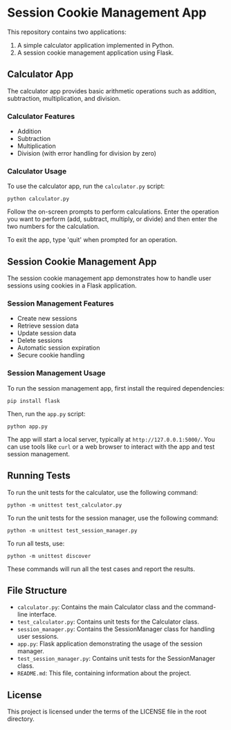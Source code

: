 # Session Cookie Management App

This repository contains two applications:
1. A simple calculator application implemented in Python.
2. A session cookie management application using Flask.

## Calculator App

The calculator app provides basic arithmetic operations such as addition, subtraction, multiplication, and division.

### Calculator Features

- Addition
- Subtraction
- Multiplication
- Division (with error handling for division by zero)

### Calculator Usage

To use the calculator app, run the `calculator.py` script:

```
python calculator.py
```

Follow the on-screen prompts to perform calculations. Enter the operation you want to perform (add, subtract, multiply, or divide) and then enter the two numbers for the calculation.

To exit the app, type 'quit' when prompted for an operation.

## Session Cookie Management App

The session cookie management app demonstrates how to handle user sessions using cookies in a Flask application.

### Session Management Features

- Create new sessions
- Retrieve session data
- Update session data
- Delete sessions
- Automatic session expiration
- Secure cookie handling

### Session Management Usage

To run the session management app, first install the required dependencies:

```
pip install flask
```

Then, run the `app.py` script:

```
python app.py
```

The app will start a local server, typically at `http://127.0.0.1:5000/`. You can use tools like `curl` or a web browser to interact with the app and test session management.

## Running Tests

To run the unit tests for the calculator, use the following command:

```
python -m unittest test_calculator.py
```

To run the unit tests for the session manager, use the following command:

```
python -m unittest test_session_manager.py
```

To run all tests, use:

```
python -m unittest discover
```

These commands will run all the test cases and report the results.

## File Structure

- `calculator.py`: Contains the main Calculator class and the command-line interface.
- `test_calculator.py`: Contains unit tests for the Calculator class.
- `session_manager.py`: Contains the SessionManager class for handling user sessions.
- `app.py`: Flask application demonstrating the usage of the session manager.
- `test_session_manager.py`: Contains unit tests for the SessionManager class.
- `README.md`: This file, containing information about the project.

## License

This project is licensed under the terms of the LICENSE file in the root directory.